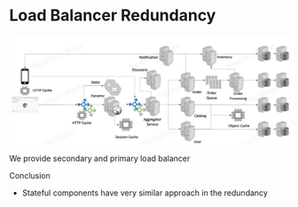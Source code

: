 # Load Balancer Redundancy

![Alt text](image-9.png)

We provide secondary and primary load balancer

Conclusion
- Stateful components have very similar approach in the redundancy